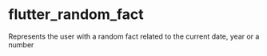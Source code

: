 # flutter_random_fact

Represents the user with a random fact related to the current date, year or a number
